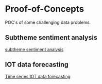 # Proof-of-Concepts
POC's of some challenging data problems.
## Subtheme sentiment analysis
[subtheme sentiment analysis](https://github.com/EpcLoler/Proof-of-Concepts/tree/master/Subtheme_Sentiment)
## IOT data forecasting
[Time series IOT data forecasting](https://github.com/EpcLoler/Proof-of-Concepts/tree/master/IOT_forecasting)
